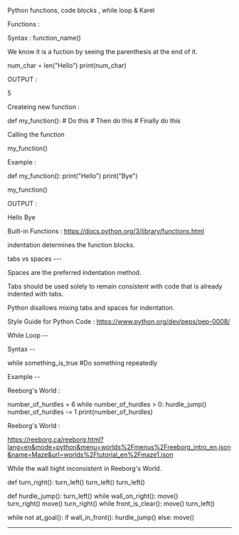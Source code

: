 Python functions, code blocks , while loop & Karel 

Functions :

Syntax : function_name()

We know it is a fuction by seeing the parenthesis at the end of it.

num_char = len("Hello")
print(num_char)

OUTPUT :

5

Createing new function :

def my_function():
	# Do this
	# Then do this
	# Finally do this 
	
Calling the function 

my_function()


Example :

def my_function():
  print("Hello")
  print("Bye")

my_function() 

OUTPUT :

Hello
Bye

Built-in Functions : https://docs.python.org/3/library/functions.html


indentation determines the function blocks.

tabs vs spaces ---

Spaces are the preferred indentation method.

Tabs should be used solely to remain consistent with code that is already indented with tabs.

Python disallows mixing tabs and spaces for indentation.

Style Guide for Python Code : https://www.python.org/dev/peps/pep-0008/


While Loop --

Syntax --

while something_is_true
    #Do something repeatedly
	
Example --

Reeborg's World :

number_of_hurdles = 6
while number_of_hurdles > 0:
    hurdle_jump()
    number_of_hurdles -= 1
    print(number_of_hurdles)
	
	
Reeborg's World :

https://reeborg.ca/reeborg.html?lang=en&mode=python&menu=worlds%2Fmenus%2Freeborg_intro_en.json&name=Maze&url=worlds%2Ftutorial_en%2Fmaze1.json

While the wall hight inconsistent in Reeborg's World. 

def turn_right():
    turn_left()
    turn_left()
    turn_left()

def  hurdle_jump():
    turn_left()
    while wall_on_right():
        move()   
    turn_right()
    move()
    turn_right()
    while front_is_clear():
        move()
    turn_left()
    
    
while not at_goal():
    if wall_in_front():
        hurdle_jump()
    else:
        move()
		
		
---------------------------
       
